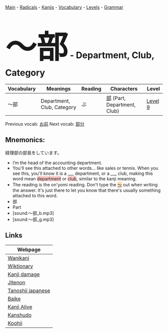 <style> bigfont {font-size: 100px}</style>
[Main](../README.md) -
[Radicals](../radicals.md) -
[Kanjis](../kanjis.md) -
[Vocabulary](../vocabulary.md) -
[Levels](../levels.md) -
[Grammar](../grammar.md)
# <bigfont> 〜部</bigfont> - Department, Club, Category 

| Vocabulary | Meanings | Reading | Characters | Level |
| --- | --- | --- | --- | --- |
| 〜部 | Department, Club, Category | ぶ |  [部](../kanjis/部.md) (Part, Department, Club) | [Level 9](../levels/wk_level9.md) |

Previous vocab: [お前](お前.md) Next vocab: [部分](部分.md) 

## Mnemonics:
経理部の部長をしています。
* I’m the head of the accounting department.
* You'll see this attached to other words... like sales or tennis. When you see this, you'll know it is a ___ department, or a ___ club, making this word mean <span style="background-color:#ffcccb"> department</span> or <span style="background-color:#ffcccb"> club</span>, similar to the kanji meaning.
* The reading is the on'yomi reading. Don't type the <span style="background-color:#fed8b1"> [〜](https://jisho.org/search/〜)</span> out when writing the answer. It's just there to let you know that there's usually something attached to this word.
* 部
* Part
* [sound:〜部_b.mp3]
* [sound:〜部_g.mp3]


## Links 

| Webpage |
| --- |
| [Wanikani          ](https://www.wanikani.com/kanji/〜部) |
| [Wiktionary        ](https://en.wiktionary.org/wiki/〜部) |
| [Kanji damage      ](http://www.kanjidamage.com/kanji/search?utf8=✓&q=〜部) |
| [Jitenon           ](https://jitenon.com/kanji/〜部) |
| [Tanoshii japanese ](https://www.tanoshiijapanese.com/dictionary/kanji.cfm?k=〜部) |
| [Baike             ](https://baike.baidu.com/item/〜部) |
| [Kanji Alive       ](https://app.kanjialive.com/〜部) |
| [Kanshudo          ](https://www.kanshudo.com/searchmn?q=〜部) |
| [Koohii            ](https://kanji.koohii.com/study/kanji/〜部) |
